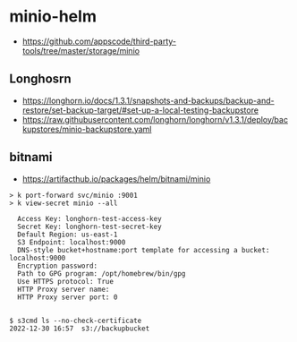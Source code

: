 # minio-helm

- https://github.com/appscode/third-party-tools/tree/master/storage/minio


## Longhosrn

- https://longhorn.io/docs/1.3.1/snapshots-and-backups/backup-and-restore/set-backup-target/#set-up-a-local-testing-backupstore
- https://raw.githubusercontent.com/longhorn/longhorn/v1.3.1/deploy/backupstores/minio-backupstore.yaml

## bitnami

- https://artifacthub.io/packages/helm/bitnami/minio

```
> k port-forward svc/minio :9001
> k view-secret minio --all
```


```
  Access Key: longhorn-test-access-key
  Secret Key: longhorn-test-secret-key
  Default Region: us-east-1
  S3 Endpoint: localhost:9000
  DNS-style bucket+hostname:port template for accessing a bucket: localhost:9000
  Encryption password:
  Path to GPG program: /opt/homebrew/bin/gpg
  Use HTTPS protocol: True
  HTTP Proxy server name:
  HTTP Proxy server port: 0


$ s3cmd ls --no-check-certificate
2022-12-30 16:57  s3://backupbucket
```

